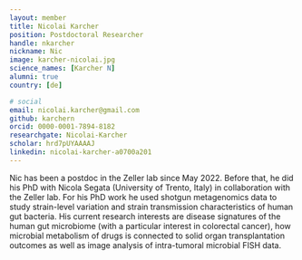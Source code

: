```yaml
---
layout: member
title: Nicolai Karcher
position: Postdoctoral Researcher
handle: nkarcher
nickname: Nic
image: karcher-nicolai.jpg
science_names: [Karcher N]
alumni: true
country: [de]

# social
email: nicolai.karcher@gmail.com
github: karchern
orcid: 0000-0001-7894-8182
researchgate: Nicolai-Karcher
scholar: hrd7pUYAAAAJ
linkedin: nicolai-karcher-a0700a201
---
```


Nic has been a postdoc in the Zeller lab since May 2022. Before that, he did his PhD with Nicola Segata (University of Trento, Italy) in collaboration with the Zeller lab. For his PhD work he used shotgun metagenomics data to study strain-level variation and strain transmission characteristics of human gut bacteria.
His current research interests are disease signatures of the human gut microbiome (with a particular interest in colorectal cancer), how microbial metabolism of drugs is connected to solid organ transplantation outcomes as well as image analysis of intra-tumoral microbial FISH data.
